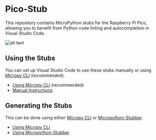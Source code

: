 # Pico-Stub

This repository contains MicroPython stubs for the Raspberry Pi Pico, allowing you to benefit from Python code linting and autocompletion in Visual Studio Code.

![alt text](https://raw.githubusercontent.com/cpwood/Pico-Stub/main/screenshot.jpeg "Screenshot")

## Using the Stubs

You can set up Visual Studio Code to use these stubs manually or using [Micropy CLI](https://github.com/BradenM/micropy-cli) (recommended). 

* [Using Micropy CLI](micropy/README.md#using-the-stubs) (recommended)
* [Manual Instructions](micropython-stubber/README.md#using-the-stubs) 

## Generating the Stubs

This can be done using either [Micropy CLI](https://github.com/BradenM/micropy-cli) or [Micropython-Stubber](https://github.com/Josverl/micropython-stubber).

* [Using Micropy CLI](micropy/README.md#generating-the-stubs)
* [Using Micropython-Stubber](micropython-stubber/README.md#generating-the-stubs)